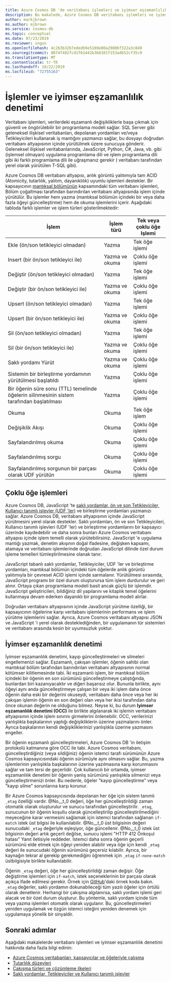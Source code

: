 ```yaml
---
title: Azure Cosmos DB 'de veritabanı işlemleri ve iyimser eşzamanlılık denetimi
description: Bu makalede, Azure Cosmos DB veritabanı işlemleri ve iyimser eşzamanlılık denetimi açıklanmaktadır
author: markjbrown
ms.author: mjbrown
ms.service: cosmos-db
ms.topic: conceptual
ms.date: 07/23/2019
ms.reviewer: sngun
ms.openlocfilehash: 4c263b32b7ededb9e5169e80a29806f322a3c849
ms.sourcegitcommit: 8074f482fcd1f61442b3b8101f153adb52cf35c9
ms.translationtype: MT
ms.contentlocale: tr-TR
ms.lasthandoff: 10/22/2019
ms.locfileid: "72755163"
---
```

# <a name="transactions-and-optimistic-concurrency-control"></a>İşlemler ve iyimser eşzamanlılık denetimi

Veritabanı işlemleri, verilerdeki eşzamanlı değişikliklerle başa çıkmak için güvenli ve öngörülebilir bir programlama modeli sağlar. SQL Server gibi geleneksel ilişkisel veritabanları, depolanan yordamları ve/veya Tetikleyicileri kullanarak iş mantığını yazmanızı sağlar, bu dosyayı doğrudan veritabanı altyapısının içinde yürütülmek üzere sunucuya gönderir. Geleneksel ilişkisel veritabanlarında, JavaScript, Python, C#, Java, vb. gibi (işlemsel olmayan) uygulama programlama dili ve işlem programlama dili gibi iki farklı programlama dili ile uğraşmanız gerekir ( veritabanı tarafından yerel olarak yürütülen T-SQL gibi).

Azure Cosmos DB veritabanı altyapısı, anlık görüntü yalıtımıyla tam ACID (Atomicity, tutarlılık, yalıtım, dayanıklılık) uyumlu işlemleri destekler. Bir kapsayıcının [mantıksal bölümünün](partition-data.md) kapsamındaki tüm veritabanı işlemleri, Bölüm çoğaltması tarafından barındırılan veritabanı altyapısında işlem içinde yürütülür. Bu işlemler hem yazma (mantıksal bölümün içindeki bir veya daha fazla öğeyi güncelleştirme) hem de okuma işlemlerini içerir. Aşağıdaki tabloda farklı işlemler ve işlem türleri gösterilmektedir:

| **İşlem**  | **İşlem türü** | **Tek veya çoklu öğe Işlemi** |
|---------|---------|---------|
| Ekle (ön/son tetikleyici olmadan) | Yazma | Tek öğe işlemi |
| Insert (bir ön/son tetikleyici ile) | Yazma ve okuma | Çoklu öğe işlemi |
| Değiştir (ön/son tetikleyici olmadan) | Yazma | Tek öğe işlemi |
| Değiştir (bir ön/son tetikleyici ile) | Yazma ve okuma | Çoklu öğe işlemi |
| Upsert (ön/son tetikleyici olmadan) | Yazma | Tek öğe işlemi |
| Upsert (bir ön/son tetikleyici ile) | Yazma ve okuma | Çoklu öğe işlemi |
| Sil (ön/son tetikleyici olmadan) | Yazma | Tek öğe işlemi |
| Sil (bir ön/son tetikleyici ile) | Yazma ve okuma | Çoklu öğe işlemi |
| Saklı yordamı Yürüt | Yazma ve okuma | Çoklu öğe işlemi |
| Sistemin bir birleştirme yordamının yürütülmesi başlatıldı | Yazma | Çoklu öğe işlemi |
| Bir öğenin süre sonu (TTL) temelinde öğelerin silinmesinin sistem tarafından başlatılması | Yazma | Çoklu öğe işlemi |
| Okuma | Okuma | Tek öğe işlem |
| Değişiklik Akışı | Okuma | Çoklu öğe işlemi |
| Sayfalandırılmış okuma | Okuma | Çoklu öğe işlemi |
| Sayfalandırılmış sorgu | Okuma | Çoklu öğe işlemi |
| Sayfalandırılmış sorgunun bir parçası olarak UDF yürütün | Okuma | Çoklu öğe işlemi |

## <a name="multi-item-transactions"></a>Çoklu öğe işlemleri

Azure Cosmos DB, JavaScript 'te [saklı yordamlar, ön ve son Tetikleyiciler, Kullanıcı tanımlı işlevler (UDF 'ler)](stored-procedures-triggers-udfs.md) ve birleştirme yordamları yazmanızı sağlar. Azure Cosmos DB, veritabanı altyapısının içinde JavaScript yürütmesini yerel olarak destekler. Saklı yordamları, ön ve son Tetikleyicileri, Kullanıcı tanımlı işlevleri (UDF 'ler) ve birleştirme yordamlarını bir kapsayıcı üzerinde kaydedebilir ve daha sonra bunları Azure Cosmos veritabanı altyapısı içinde işlem temelli olarak yürütebilirsiniz. JavaScript 'e uygulama mantığı yazmak, denetim akışının doğal ifadesine, değişken kapsamı, atamaya ve veritabanı işlemlerinde doğrudan JavaScript dilinde özel durum işleme temelleri tümleştirilmesine olanak tanır.

JavaScript tabanlı saklı yordamlar, Tetikleyiciler, UDF 'ler ve birleştirme yordamları, mantıksal bölümün içindeki tüm öğelerde anlık görüntü yalıtımıyla bir çevresel ACID işlemi içinde sarmalanır. Yürütülmesi sırasında, JavaScript programı bir özel durum oluşturursa tüm işlem durdurulur ve geri alınır. Ortaya çıkan programlama modeli basit ancak güçlü bir işlemdir. JavaScript geliştiricileri, bildiğiniz dil yapılarını ve kitaplık temel öğelerini kullanmaya devam ederken dayanıklı bir programlama modeli alırlar.

Doğrudan veritabanı altyapısının içinde JavaScript yürütme özelliği, bir kapsayıcının öğelerine karşı veritabanı işlemlerinin performans ve işlem yürütme işlemlerini sağlar. Ayrıca, Azure Cosmos veritabanı altyapısı JSON ve JavaScript 'i yerel olarak desteklediğinden, bir uygulamanın tür sistemleri ve veritabanı arasında kesin bir uyumsuzluk yoktur.

## <a name="optimistic-concurrency-control"></a>İyimser eşzamanlılık denetimi 

İyimser eşzamanlılık denetimi, kayıp güncelleştirmeleri ve silmeleri engellemenizi sağlar. Eşzamanlı, çakışan işlemler, öğenin sahibi olan mantıksal bölüm tarafından barındırılan veritabanı altyapısının normal kötümser kilitlemesinde tabi. İki eşzamanlı işlem, bir mantıksal bölüm içindeki bir öğenin en son sürümünü güncelleştirmeye çalıştığında, bunlardan biri kazanıyacaktır ve diğeri başarısız olur. Bununla birlikte, aynı öğeyi aynı anda güncelleştirmeye çalışan bir veya iki işlem daha önce öğenin daha eski bir değerini okuseydi, veritabanı daha önce veya her iki çakışan işlemin öğenin en son değeri olan veya her ikisi tarafından daha önce okunan değerin ne olduğunu bilmez. Neyse ki, bu durum **Iyimser eşzamanlılık denetimi (OCC)** ile birlikte algılanarak iki işlemin veritabanı altyapısının içinde işlem sınırını girmelerini önlenebilir. OCC, verilerinizi yanlışlıkla başkalarının yaptığı değişikliklerin üzerine yazmalarını önler. Ayrıca başkalarının kendi değişikliklerinizi yanlışlıkla üzerine yazmasını engeller.

Bir öğenin eşzamanlı güncelleştirmeleri, Azure Cosmos DB 'in iletişim protokolü katmanına göre OCC ile tabi. Azure Cosmos veritabanı, güncelleştirdiğiniz (veya sildiğiniz) öğenin istemci tarafı sürümünün Azure Cosmos kapsayıcısındaki öğenin sürümüyle aynı olmasını sağlar. Bu, yazma işlemlerinin yanlışlıkla başkalarının üzerine yazılmasına karşı korunmasını sağlar ve tam tersi de geçerlidir. Çok kullanıcılı bir ortamda, iyimser eşzamanlılık denetimi bir öğenin yanlış sürümünü yanlışlıkla silmenizi veya güncelleştirmenizi önler. Bu nedenle, öğeler "kayıp güncelleştirme" veya "kayıp silme" sorunlarına karşı korunur.

Bir Azure Cosmos kapsayıcısında depolanan her öğe için sistem tanımlı `_etag` özelliği vardır. @No__t_0 değeri, öğe her güncelleştirildiği zaman otomatik olarak oluşturulur ve sunucu tarafından güncelleştirilir. `_etag`, sunucunun bir öğenin koşullu olarak güncelleştirilip güncelleştirilmediğini meyeceğine karar vermesini sağlamak için istemci tarafından sağlanan `if-match` istek üst bilgisi ile kullanılabilir. @No__t_0 üst bilgisinin değeri sunucudaki `_etag` değeriyle eşleşiyor, öğe güncellenir. @No__t_0 istek üst bilgisinin değeri artık geçerli değilse, sunucu işlemi "HTTP 412 Önkoşul hatası" Yanıt iletisiyle reddeder. İstemci daha sonra öğenin geçerli sürümünü elde etmek için öğeyi yeniden alabilir veya öğe için kendi `_etag` değeri ile sunucudaki öğenin sürümünü geçersiz kılabilir. Ayrıca, bir kaynağın tekrar al gerekip gerekmediğini öğrenmek için `_etag` `if-none-match` üstbilgisiyle birlikte kullanılabilir. 

Öğenin `_etag` değeri, öğe her güncelleştirildiği zaman değişir. Öğe değiştirme işlemleri için `if-match`, istek seçeneklerinin bir parçası olarak açıkça ifade edilmesi gerekir. Örnek için [GitHub](https://github.com/Azure/azure-documentdb-dotnet/blob/master/samples/code-samples/DocumentManagement/Program.cs#L398-L446)'daki örnek koda bakın. `_etag` değerler, saklı yordamın dokunabileceği tüm yazılı öğeler için örtülü olarak denetlenir. Herhangi bir çakışma algılanırsa, saklı yordam işlemi geri alacak ve bir özel durum oluşturur. Bu yöntemle, saklı yordam içinde tüm veya yazma işlemleri otomatik olarak uygulanır. Bu, güncelleştirmeleri yeniden uygulamak ve özgün istemci isteğini yeniden denemek için uygulamaya yönelik bir sinyaldir.

## <a name="next-steps"></a>Sonraki adımlar

Aşağıdaki makalelerde veritabanı işlemleri ve iyimser eşzamanlılık denetimi hakkında daha fazla bilgi edinin:

- [Azure Cosmos veritabanları, kapsayıcılar ve öğeleriyle çalışma](databases-containers-items.md)
- [Tutarlılık düzeyleri](consistency-levels.md)
- [Çakışma türleri ve çözümleme ilkeleri](conflict-resolution-policies.md)
- [Saklı yordamlar, Tetikleyiciler ve Kullanıcı tanımlı işlevler](stored-procedures-triggers-udfs.md)
